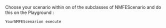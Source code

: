 Choose your scenario within on of the subclasses of NMFEScenario and do this on the Playground :
```Smalltalk
YourNMFEScenarion execute
```
